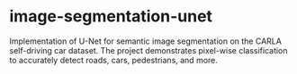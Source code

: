 # image-segmentation-unet
Implementation of U-Net for semantic image segmentation on the CARLA self-driving car dataset. The project demonstrates pixel-wise classification to accurately detect roads, cars, pedestrians, and more.
